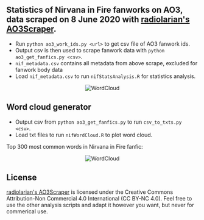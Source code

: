 ## Statistics of Nirvana in Fire fanworks on AO3, data scraped on 8 June 2020 with [radiolarian's AO3Scraper](https://github.com/radiolarian/AO3Scraper).

- Run `python ao3_work_ids.py <url>` to get csv file of AO3 fanwork ids.
- Output csv is then used to scrape fanwork data with `python ao3_get_fanfics.py <csv>`.
- `nif_metadata.csv` contains all metadata from above scrape, excluded for fanwork body data
- Load `nif_metadata.csv` to run `nifStatsAnalysis.R` for statistics analysis.

<p align="center">
  <img src="https://github.com/seowxft/NiFAO3Scrape/blob/master/Figures/Rplot02.png" alt="WordCloud"/>
</p>


## Word cloud generator
- Output csv from `python ao3_get_fanfics.py` to run `csv_to_txts.py <csv>`.
- Load txt files to run `nifWordCloud.R` to plot word cloud.

Top 300 most common words in Nirvana in Fire fanfic:
<p align="center">
  <img src="https://github.com/seowxft/NiFAO3Scrape/blob/master/Figures/Rplot15.png" alt="WordCloud"/>
</p>

## License
[radiolarian's AO3Scraper](https://github.com/radiolarian/AO3Scraper) is licensed under the Creative Commons Attribution-Non Commercial 4.0 International (CC BY-NC 4.0). Feel free to use the other analysis scripts and adapt it however you want, but never for commerical use.
